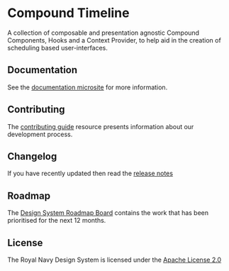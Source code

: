 # Compound Timeline

A collection of composable and presentation agnostic Compound Components, Hooks and a Context Provider, to help aid in the creation of scheduling based user-interfaces.

## Documentation
See the [documentation microsite](https://docs.royalnavy.io/timeline/) for more information.

## Contributing
The [contributing guide](https://github.com/Royal-Navy/design-system/blob/master/docs/contributing.md) resource presents information about our development process. 

## Changelog
If you have recently updated then read the [release notes](https://github.com/Royal-Navy/design-system/releases)

## Roadmap
The [Design System Roadmap Board](https://github.com/orgs/Royal-Navy/projects/5) contains the work that has been prioritised for the next 12 months.

## License
The Royal Navy Design System is licensed under the [Apache License 2.0](https://github.com/Royal-Navy/design-system/blob/master/LICENSE)
